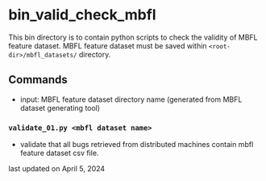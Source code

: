 # bin_valid_check_mbfl
This bin directory is to contain python scripts to check the validity of MBFL feature dataset. MBFL feature dataset must be saved within ``<root-dir>/mbfl_datasets/`` directory.


## Commands
* input: MBFL feature dataset directory name (generated from MBFL dataset generating tool)

### ``validate_01.py <mbfl dataset name>``
* validate that all bugs retrieved from distributed machines contain mbfl feature dataset csv file.



last updated on April 5, 2024
